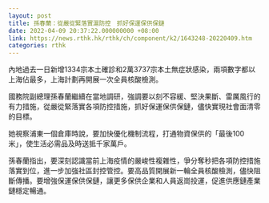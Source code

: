 ```yaml
---
layout: post
title: 孫春蘭：從嚴從緊落實滬防控　抓好保運保供保鏈
date: 2022-04-09 20:37:22.000000000 +08:00
link: https://news.rthk.hk/rthk/ch/component/k2/1643248-20220409.htm
categories: rthk
---
```


內地過去一日新增1334宗本土確診和2萬3737宗本土無症狀感染，兩項數字都以上海佔最多，上海計劃再開展一次全員核酸檢測。

國務院副總理孫春蘭繼續在當地調研，強調要以刻不容緩、堅決果斷、雷厲風行的有力措施，從嚴從緊落實各項防控措施，抓好保運保供保鏈，儘快實現社會面清零的目標。

她視察浦東一個倉庫時說，要加快優化機制流程，打通物資保供的「最後100米」，使生活必需品及時送抵千家萬戶。

孫春蘭指出，要深刻認識當前上海疫情的嚴峻性複雜性，爭分奪秒把各項防控措施落實到位，進一步加強社區封控管控。要高品質開展新一輪全員核酸檢測，儘快阻斷傳播。要增強保運保供保鏈，讓更多保供企業和人員返崗投運，促進供應鏈產業鏈穩定暢通。
